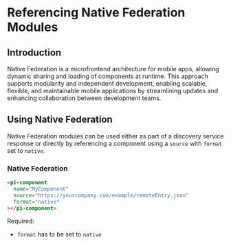 # Referencing Native Federation Modules

## Introduction

Native Federation is a microfrontend architecture for mobile apps, allowing dynamic sharing and loading of components at runtime. This approach supports modularity and independent development, enabling scalable, flexible, and maintainable mobile applications by streamlining updates and enhancing collaboration between development teams.

## Using Native Federation

Native Federation modules can be used either as part of a discovery service response or directly by referencing a component using a `source` with `format` set to `native`.

### Native Federation

```html
<pi-component
  name="MyComponent"
  source="https://yourcompany.com/example/remoteEntry.json"
  format="native"
></pi-component>
```

Required:

- `format` has to be set to `native`

